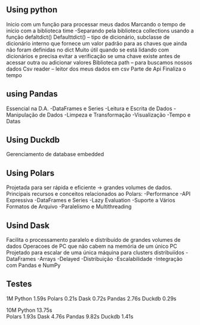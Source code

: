 ## Using python

Inicio com um função para processar meus dados
Marcando o tempo de início com a biblioteca time
-Separando pela biblioteca collections usando a função defaltdict()
Defaulttdict() – tipo de dicionário, subclasse de dicionário interno que fornece um valor padrão para as chaves que ainda não foram definidas no dict
Muito útil quando se está lidando com dicionários e precisa evitar a verificação se uma chave existe antes de  acessar outra ou adicionar valores
Biblioteca path – para buscamos nossos dados
Csv reader – leitor dos meus dados em csv
Parte de Api
Finaliza o tempo

## using Pandas
Essencial na D.A.
-DataFrames e Series
-Leitura e Escrita de Dados
-Manipulação de Dados
-Limpeza e Transformação
-Visualização
-Tempo e Datas

## Using Duckdb
Gerenciamento de database embedded 


## Using Polars

Projetada para ser rápida e eficiente -> grandes volumes de dados. 
Principais recursos e conceitos relacionados ao Polars:
-Performance
-API Expressiva
-DataFrames e Series
-Lazy Evaluation
-Suporte a Vários Formatos de Arquivo
-Paralelismo e Multithreading

## Usind Dask
Facilita o processamento paralelo e distribuído de grandes volumes de dados 
Operacoes de PC que não cabem na memória de um único PC
Projetado para escalar de uma única máquina para clusters distribuiídos
-DataFrames
-Arrays
-Delayed
-Distribuição
-Escalabilidade
-Integração com Pandas e NumPy

## Testes
1M
Python  1.59s
Polars 0.21s
Dask 0.72s
Pandas 2.76s
Duckdb 0.29s

10M
Python 13.75s  
Polars 1.93s
Dask 4.76s
Pandas 9.82s
Duckdb 1.41s

